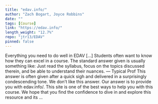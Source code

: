 ```yaml
---
title: "edav.info/"
author: "Zach Bogart, Joyce Robbins"
date: ""
tags: [Course]
link: "https://edav.info/"
length_weight: "12.7%"
repo: "jtr13/EDAV"
pinned: false
---
```


Everything you need to do well in EDAV [...] Students often want to know how they can excel in a course. The standard answer given is usually something like: Just read the syllabus, focus on the topics discussed therein, and be able to understand their nuances. — Typical Prof This answer is often given after a quick sigh and delivered in a surprisingly condescending tone. We don’t like this answer. Our answer is to provide you with edav.info/. This site is one of the best ways to help you with this course. We hope that you find the confidence to dive in and explore this resource and its ...
